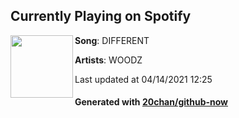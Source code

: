 ## Currently Playing on Spotify

[<img align="left" width="100" src="https://i.scdn.co/image/ab67616d00001e020c7b7c7d71d4375f812dec63">](https://open.spotify.com/album/56S7zetVLAz7xC5GrmOld3)

**Song**: DIFFERENT

**Artists**: WOODZ

Last updated at 04/14/2021 12:25

#### Generated with [20chan/github-now](https://github.com/20chan/github-now)